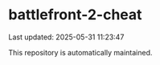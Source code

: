 # battlefront-2-cheat

Last updated: 2025-05-31 11:23:47

This repository is automatically maintained.
